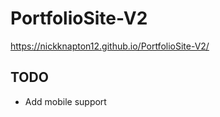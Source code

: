 # PortfolioSite-V2

https://nickknapton12.github.io/PortfolioSite-V2/

## TODO
- Add mobile support
